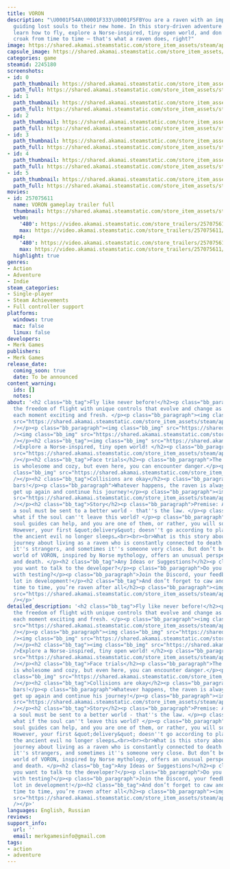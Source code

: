 ```yaml
---
title: VORON
description: "\U0001F54A️\U0001F333\U0001F5FBYou are a raven with an important task:
  guiding lost souls to their new home. In this story-driven adventure game, you will
  learn how to fly, explore a Norse-inspired, tiny open world, and don’t forget to
  croak from time to time — that's what a raven does, right?"
image: https://shared.akamai.steamstatic.com/store_item_assets/steam/apps/2245180/header.jpg?t=1732212546
capsule_image: https://shared.akamai.steamstatic.com/store_item_assets/steam/apps/2245180/6e67fd81a9f45d30af006cf22aaf6998320ffd53/capsule_231x87.jpg?t=1732212546
categories: game
steamid: 2245180
screenshots:
- id: 0
  path_thumbnail: https://shared.akamai.steamstatic.com/store_item_assets/steam/apps/2245180/ss_60065dca6cb66d5a28cd25360461fd1ecff1c46a.600x338.jpg?t=1732212546
  path_full: https://shared.akamai.steamstatic.com/store_item_assets/steam/apps/2245180/ss_60065dca6cb66d5a28cd25360461fd1ecff1c46a.1920x1080.jpg?t=1732212546
- id: 1
  path_thumbnail: https://shared.akamai.steamstatic.com/store_item_assets/steam/apps/2245180/ss_669f6ba2f126584e6c813b547dd0b2fc325e5338.600x338.jpg?t=1732212546
  path_full: https://shared.akamai.steamstatic.com/store_item_assets/steam/apps/2245180/ss_669f6ba2f126584e6c813b547dd0b2fc325e5338.1920x1080.jpg?t=1732212546
- id: 2
  path_thumbnail: https://shared.akamai.steamstatic.com/store_item_assets/steam/apps/2245180/ss_520e336f76e81c6ee73c09f9e480106ba8ce94bf.600x338.jpg?t=1732212546
  path_full: https://shared.akamai.steamstatic.com/store_item_assets/steam/apps/2245180/ss_520e336f76e81c6ee73c09f9e480106ba8ce94bf.1920x1080.jpg?t=1732212546
- id: 3
  path_thumbnail: https://shared.akamai.steamstatic.com/store_item_assets/steam/apps/2245180/ss_0b0259bb1fbf5ae20ea6c270c63ae1506d478585.600x338.jpg?t=1732212546
  path_full: https://shared.akamai.steamstatic.com/store_item_assets/steam/apps/2245180/ss_0b0259bb1fbf5ae20ea6c270c63ae1506d478585.1920x1080.jpg?t=1732212546
- id: 4
  path_thumbnail: https://shared.akamai.steamstatic.com/store_item_assets/steam/apps/2245180/ss_ee626e25b3e9c0f9153303493fea314f0da604c2.600x338.jpg?t=1732212546
  path_full: https://shared.akamai.steamstatic.com/store_item_assets/steam/apps/2245180/ss_ee626e25b3e9c0f9153303493fea314f0da604c2.1920x1080.jpg?t=1732212546
- id: 5
  path_thumbnail: https://shared.akamai.steamstatic.com/store_item_assets/steam/apps/2245180/ss_bbf6fd8c85eda9e65268b23069463b18ed128018.600x338.jpg?t=1732212546
  path_full: https://shared.akamai.steamstatic.com/store_item_assets/steam/apps/2245180/ss_bbf6fd8c85eda9e65268b23069463b18ed128018.1920x1080.jpg?t=1732212546
movies:
- id: 257075611
  name: VORON gameplay trailer full
  thumbnail: https://shared.akamai.steamstatic.com/store_item_assets/steam/apps/257075611/45481513ab36030e22edd901d33080079ebebcf4/movie_600x337.jpg?t=1732212540
  webm:
    '480': https://video.akamai.steamstatic.com/store_trailers/257075611/movie480_vp9.webm?t=1732212540
    max: https://video.akamai.steamstatic.com/store_trailers/257075611/movie_max_vp9.webm?t=1732212540
  mp4:
    '480': https://video.akamai.steamstatic.com/store_trailers/257075611/movie480.mp4?t=1732212540
    max: https://video.akamai.steamstatic.com/store_trailers/257075611/movie_max.mp4?t=1732212540
  highlight: true
genres:
- Action
- Adventure
- Indie
steam_categories:
- Single-player
- Steam Achievements
- Full controller support
platforms:
  windows: true
  mac: false
  linux: false
developers:
- Merk Games
publishers:
- Merk Games
release_date:
  coming_soon: true
  date: To be announced
content_warning:
  ids: []
  notes:
about: '<h2 class="bb_tag">Fly like never before!</h2><p class="bb_paragraph">Experience
  the freedom of flight with unique controls that evolve and change as you play, keeping
  each moment exciting and fresh. </p><p class="bb_paragraph"><img class="bb_img"
  src="https://shared.akamai.steamstatic.com/store_item_assets/steam/apps/2245180/extras/WhiteFlyThroughTheHouse.gif?t=1732212546"
  /></p><p class="bb_paragraph"><img class="bb_img" src="https://shared.akamai.steamstatic.com/store_item_assets/steam/apps/2245180/extras/Wishlist_follow.gif?t=1732212546"
  /><img class="bb_img" src="https://shared.akamai.steamstatic.com/store_item_assets/steam/apps/2245180/extras/Black_fly_forward_600x96.png?t=1732212546"
  /></p><h2 class="bb_tag"><img class="bb_img" src="https://shared.akamai.steamstatic.com/store_item_assets/steam/apps/2245180/extras/WhiteBlack_dodgeUp.gif?t=1732212546"
  />Explore a Norse-inspired, tiny open world! </h2><p class="bb_paragraph"><img class="bb_img"
  src="https://shared.akamai.steamstatic.com/store_item_assets/steam/apps/2245180/extras/TextPop.gif?t=1732212546"
  /></p><h2 class="bb_tag">Face trials</h2><p class="bb_paragraph">The world of VORON
  is wholesome and cozy, but even here, you can encounter danger.</p><p class="bb_paragraph"><img
  class="bb_img" src="https://shared.akamai.steamstatic.com/store_item_assets/steam/apps/2245180/extras/JorFireDodge.gif?t=1732212546"
  /></p><h2 class="bb_tag">Collisions are okay</h2><p class="bb_paragraph">No health
  bars!</p><p class="bb_paragraph">Whatever happens, the raven is always ready to
  get up again and continue his journey!</p><p class="bb_paragraph"><img class="bb_img"
  src="https://shared.akamai.steamstatic.com/store_item_assets/steam/apps/2245180/extras/Ragdoll.gif?t=1732212546"
  /></p><h2 class="bb_tag">Story</h2><p class="bb_paragraph">Premise: After death,
  a soul must be sent to a better world - that''s the law. </p><p class="bb_paragraph">But
  what if the soul can''t leave this world? </p><p class="bb_paragraph">In such cases,
  soul guides can help, and you are one of them, or rather, you will soon become one.
  However, your first &quot;delivery&quot; doesn''t go according to plan at all because
  the ancient evil no longer sleeps…<br><br><br>What is this story about? An emotional
  journey about living as a raven who is constantly connected to death — sometimes
  it''s strangers, and sometimes it''s someone very close. But don’t be misled; the
  world of VORON, inspired by Norse mythology, offers an unusual perspective on life
  and death. </p><h2 class="bb_tag">Any Ideas or Suggestions?</h2><p class="bb_paragraph">Do
  you want to talk to the developer?</p><p class="bb_paragraph">Do you want to help
  with testing?</p><p class="bb_paragraph">Join the Discord, your feedback helps a
  lot in development!</p><h2 class="bb_tag">And don’t forget to caw and croak from
  time to time, you’re raven after all</h2><p class="bb_paragraph"><img class="bb_img"
  src="https://shared.akamai.steamstatic.com/store_item_assets/steam/apps/2245180/extras/Wishlist_follow.gif?t=1732212546"
  /></p>'
detailed_description: '<h2 class="bb_tag">Fly like never before!</h2><p class="bb_paragraph">Experience
  the freedom of flight with unique controls that evolve and change as you play, keeping
  each moment exciting and fresh. </p><p class="bb_paragraph"><img class="bb_img"
  src="https://shared.akamai.steamstatic.com/store_item_assets/steam/apps/2245180/extras/WhiteFlyThroughTheHouse.gif?t=1732212546"
  /></p><p class="bb_paragraph"><img class="bb_img" src="https://shared.akamai.steamstatic.com/store_item_assets/steam/apps/2245180/extras/Wishlist_follow.gif?t=1732212546"
  /><img class="bb_img" src="https://shared.akamai.steamstatic.com/store_item_assets/steam/apps/2245180/extras/Black_fly_forward_600x96.png?t=1732212546"
  /></p><h2 class="bb_tag"><img class="bb_img" src="https://shared.akamai.steamstatic.com/store_item_assets/steam/apps/2245180/extras/WhiteBlack_dodgeUp.gif?t=1732212546"
  />Explore a Norse-inspired, tiny open world! </h2><p class="bb_paragraph"><img class="bb_img"
  src="https://shared.akamai.steamstatic.com/store_item_assets/steam/apps/2245180/extras/TextPop.gif?t=1732212546"
  /></p><h2 class="bb_tag">Face trials</h2><p class="bb_paragraph">The world of VORON
  is wholesome and cozy, but even here, you can encounter danger.</p><p class="bb_paragraph"><img
  class="bb_img" src="https://shared.akamai.steamstatic.com/store_item_assets/steam/apps/2245180/extras/JorFireDodge.gif?t=1732212546"
  /></p><h2 class="bb_tag">Collisions are okay</h2><p class="bb_paragraph">No health
  bars!</p><p class="bb_paragraph">Whatever happens, the raven is always ready to
  get up again and continue his journey!</p><p class="bb_paragraph"><img class="bb_img"
  src="https://shared.akamai.steamstatic.com/store_item_assets/steam/apps/2245180/extras/Ragdoll.gif?t=1732212546"
  /></p><h2 class="bb_tag">Story</h2><p class="bb_paragraph">Premise: After death,
  a soul must be sent to a better world - that''s the law. </p><p class="bb_paragraph">But
  what if the soul can''t leave this world? </p><p class="bb_paragraph">In such cases,
  soul guides can help, and you are one of them, or rather, you will soon become one.
  However, your first &quot;delivery&quot; doesn''t go according to plan at all because
  the ancient evil no longer sleeps…<br><br><br>What is this story about? An emotional
  journey about living as a raven who is constantly connected to death — sometimes
  it''s strangers, and sometimes it''s someone very close. But don’t be misled; the
  world of VORON, inspired by Norse mythology, offers an unusual perspective on life
  and death. </p><h2 class="bb_tag">Any Ideas or Suggestions?</h2><p class="bb_paragraph">Do
  you want to talk to the developer?</p><p class="bb_paragraph">Do you want to help
  with testing?</p><p class="bb_paragraph">Join the Discord, your feedback helps a
  lot in development!</p><h2 class="bb_tag">And don’t forget to caw and croak from
  time to time, you’re raven after all</h2><p class="bb_paragraph"><img class="bb_img"
  src="https://shared.akamai.steamstatic.com/store_item_assets/steam/apps/2245180/extras/Wishlist_follow.gif?t=1732212546"
  /></p>'
languages: English, Russian
reviews:
support_info:
  url: ''
  email: merkgamesinfo@gmail.com
tags:
- action
- adventure
---
```


